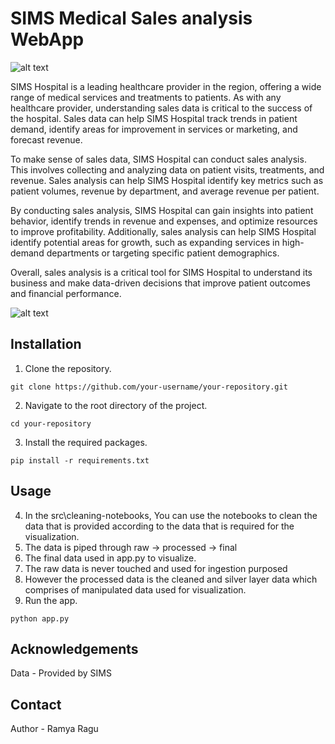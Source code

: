 # SIMS Medical Sales analysis WebApp

![alt text](https://simshospitals.com/wp-content/uploads/thegem-logos/logo_33096148134071ee02ed827034866eaa_1x.png)


SIMS Hospital is a leading healthcare provider in the region, offering a wide range of medical services and treatments to patients. As with any healthcare provider, understanding sales data is critical to the success of the hospital. Sales data can help SIMS Hospital track trends in patient demand, identify areas for improvement in services or marketing, and forecast revenue.

To make sense of sales data, SIMS Hospital can conduct sales analysis. This involves collecting and analyzing data on patient visits, treatments, and revenue. Sales analysis can help SIMS Hospital identify key metrics such as patient volumes, revenue by department, and average revenue per patient.

By conducting sales analysis, SIMS Hospital can gain insights into patient behavior, identify trends in revenue and expenses, and optimize resources to improve profitability. Additionally, sales analysis can help SIMS Hospital identify potential areas for growth, such as expanding services in high-demand departments or targeting specific patient demographics.

Overall, sales analysis is a critical tool for SIMS Hospital to understand its business and make data-driven decisions that improve patient outcomes and financial performance.

![alt text](https://www.leadsquared.com/wp-content/uploads/2021/11/what_is_sales_analysis_banner.png)

## Installation

1. Clone the repository.

`git clone https://github.com/your-username/your-repository.git`

2. Navigate to the root directory of the project.

`cd your-repository`

3. Install the required packages.

`pip install -r requirements.txt`

## Usage

4. In the src\cleaning-notebooks, You can use the notebooks to clean the data that is provided according to the data that is required for the visualization. 
5. The data is piped through raw -> processed -> final
6. The final data used in app.py to visualize.
7. The raw data is never touched and used for ingestion purposed
8. However the processed data is the cleaned and silver layer data which comprises of manipulated data used for visualization.
9. Run the app.

`python app.py`

## Acknowledgements

Data - Provided by SIMS

## Contact

Author - Ramya Ragu
